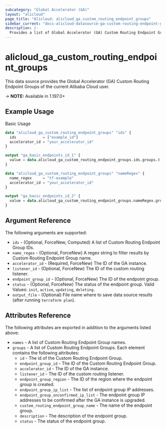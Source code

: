 ```yaml
---
subcategory: "Global Accelerator (GA)"
layout: "alicloud"
page_title: "Alicloud: alicloud_ga_custom_routing_endpoint_groups"
sidebar_current: "docs-alicloud-datasource-ga-custom-routing-endpoint-groups"
description: |-
  Provides a list of Global Accelerator (GA) Custom Routing Endpoint Groups to the user.
---
```


# alicloud\_ga\_custom\_routing\_endpoint\_groups

This data source provides the Global Accelerator (GA) Custom Routing Endpoint Groups of the current Alibaba Cloud user.

-> **NOTE:** Available in 1.197.0+

## Example Usage

Basic Usage

```terraform
data "alicloud_ga_custom_routing_endpoint_groups" "ids" {
  ids            = ["example_id"]
  accelerator_id = "your_accelerator_id"
}

output "ga_basic_endpoints_id_1" {
  value = data.alicloud_ga_custom_routing_endpoint_groups.ids.groups.0.id
}

data "alicloud_ga_custom_routing_endpoint_groups" "nameRegex" {
  name_regex     = "tf-example"
  accelerator_id = "your_accelerator_id"
}

output "ga_basic_endpoints_id_2" {
  value = data.alicloud_ga_custom_routing_endpoint_groups.nameRegex.groups.0.id
}
```

## Argument Reference

The following arguments are supported:

* `ids` - (Optional, ForceNew, Computed) A list of Custom Routing Endpoint Group IDs.
* `name_regex` - (Optional, ForceNew) A regex string to filter results by Custom Routing Endpoint Group name.
* `accelerator_id` - (Required, ForceNew) The ID of the GA instance.
* `listener_id` - (Optional, ForceNew) The ID of the custom routing listener.
* `endpoint_group_id` - (Optional, ForceNew) The ID of the endpoint group.
* `status` - (Optional, ForceNew) The status of the endpoint group. Valid Values: `init`, `active`, `updating`, `deleting`.
* `output_file` - (Optional) File name where to save data source results (after running `terraform plan`).

## Attributes Reference

The following attributes are exported in addition to the arguments listed above:

* `names` - A list of Custom Routing Endpoint Group names.
* `groups` - A list of Custom Routing Endpoint Groups. Each element contains the following attributes:
  * `id` - The id of the Custom Routing Endpoint Group.
  * `endpoint_group_id` - The ID of the Custom Routing Endpoint Group.
  * `accelerator_id` - The ID of the GA instance.
  * `listener_id` - The ID of the custom routing listener.
  * `endpoint_group_region` - The ID of the region where the endpoint group is created.
  * `endpoint_group_ip_list` - The list of endpoint group IP addresses.
  * `endpoint_group_unconfirmed_ip_list` - The endpoint group IP addresses to be confirmed after the GA instance is upgraded.
  * `custom_routing_endpoint_group_name` - The name of the endpoint group.
  * `description` - The description of the endpoint group.
  * `status` - The status of the endpoint group.
  